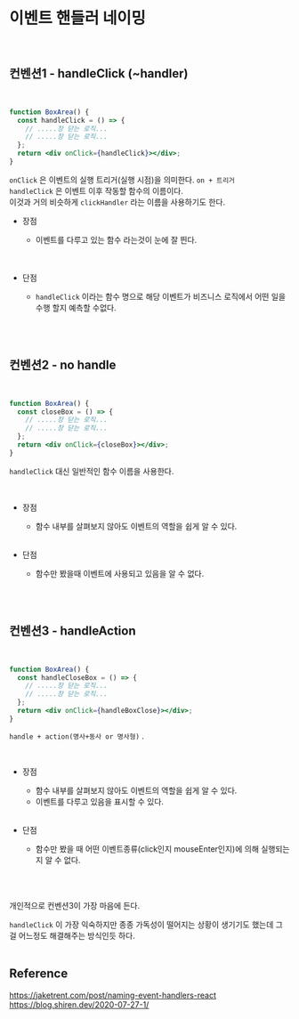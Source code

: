 # 이벤트 핸들러 네이밍

<br>

## 컨벤션1 - handleClick (~handler)

<br>

```jsx
function BoxArea() {
  const handleClick = () => {
    // .....창 닫는 로직...
    // .....창 닫는 로직...
  };
  return <div onClick={handleClick}></div>;
}
```

`onClick` 은 이벤트의 실행 트리거(실행 시점)을 의미한다. `on + 트리거`  
`handleClick` 은 이벤트 이후 작동할 함수의 이름이다.  
이것과 거의 비슷하게 `clickHandler` 라는 이름을 사용하기도 한다.
<br>

- 장점

  - 이벤트를 다루고 있는 함수 라는것이 눈에 잘 띈다.  
    <br>
    <br>

- 단점
  - `handleClick` 이라는 함수 명으로 해당 이벤트가 비즈니스 로직에서 어떤 일을 수행 할지 예측할 수없다.

<br>
<br>

## 컨벤션2 - no handle

<br>

```jsx
function BoxArea() {
  const closeBox = () => {
    // .....창 닫는 로직...
    // .....창 닫는 로직...
  };
  return <div onClick={closeBox}></div>;
}
```

`handleClick` 대신 일반적인 함수 이름을 사용한다.

<br>

- 장점

  - 함수 내부를 살펴보지 않아도 이벤트의 역할을 쉽게 알 수 있다.
    <br>
    <br>

- 단점
  - 함수만 봤을때 이벤트에 사용되고 있음을 알 수 없다.

<br>
<br>

## 컨벤션3 - handleAction

<br>

```jsx
function BoxArea() {
  const handleCloseBox = () => {
    // .....창 닫는 로직...
    // .....창 닫는 로직...
  };
  return <div onClick={handleBoxClose}></div>;
}
```

`handle + action(명사+동사 or 명사형)` .

  <br>

- 장점

  - 함수 내부를 살펴보지 않아도 이벤트의 역할을 쉽게 알 수 있다.
  - 이벤트를 다루고 있음을 표시할 수 있다.
    <br>
    <br>

- 단점
  - 함수만 봤을 때 어떤 이벤트종류(click인지 mouseEnter인지)에 의해 실행되는지 알 수 없다.

<br>
<br>

개인적으로 컨벤션3이 가장 마음에 든다.

`handleClick` 이 가장 익숙하지만 종종 가독성이 떨어지는 상황이 생기기도 했는데 그걸 어느정도 해결해주는 방식인듯 하다.
<br>
<br>

## Reference

https://jaketrent.com/post/naming-event-handlers-react  
https://blog.shiren.dev/2020-07-27-1/
